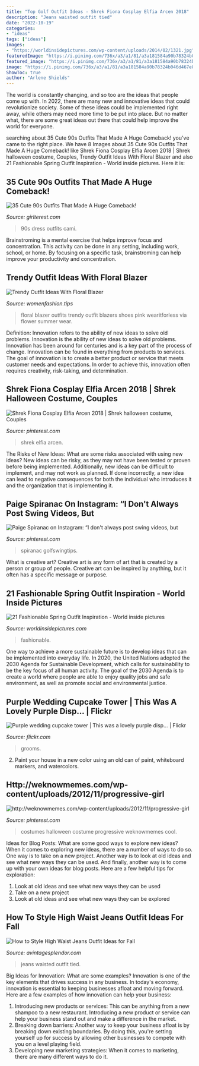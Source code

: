 ```yaml
---
title: "Top Golf Outfit Ideas - Shrek Fiona Cosplay Elfia Arcen 2018"
description: "Jeans waisted outfit tied"
date: "2022-10-19"
categories:
- "ideas"
tags: ["ideas"]
images:
- "https://worldinsidepictures.com/wp-content/uploads/2014/02/1321.jpg"
featuredImage: "https://i.pinimg.com/736x/a3/a1/81/a3a181584a90b78324b046d467e8019b.jpg"
featured_image: "https://i.pinimg.com/736x/a3/a1/81/a3a181584a90b78324b046d467e8019b.jpg"
image: "https://i.pinimg.com/736x/a3/a1/81/a3a181584a90b78324b046d467e8019b.jpg"
ShowToc: true
author: "Arlene Shields"
---
```



The world is constantly changing, and so too are the ideas that people come up with. In 2022, there are many new and innovative ideas that could revolutionize society. Some of these ideas could be implemented right away, while others may need more time to be put into place. But no matter what, there are some great ideas out there that could help improve the world for everyone.

	

		
searching about 35 Cute 90s Outfits That Made A Huge Comeback! you've came to the right place. We have 8 Images about 35 Cute 90s Outfits That Made A Huge Comeback! like Shrek Fiona Cosplay Elfia Arcen 2018 | Shrek halloween costume, Couples, Trendy Outfit Ideas With Floral Blazer and also 21 Fashionable Spring Outfit Inspiration - World inside pictures. Here it is:
		
    
## 35 Cute 90s Outfits That Made A Huge Comeback!

<img loading=lazy src="http://girlterest.com/wp-content/uploads/2017/05/7-The-Cami-Dress.jpg" onerror="this.onerror=null;this.src='https://tse4.mm.bing.net/th?id=OIP.UcOvAciwHslwLQkxyReXowHaLG&amp;pid=15.1';" alt="35 Cute 90s Outfits That Made A Huge Comeback!">

_Source: girlterest.com_

>90s dress outfits cami. 

	

Brainstroming is a mental exercise that helps improve focus and concentration. This activity can be done in any setting, including work, school, or home. By focusing on a specific task, brainstroming can help improve your productivity and concentration.

    
## Trendy Outfit Ideas With Floral Blazer

<img loading=lazy src="http://www.womenfashion.tips/wp-content/uploads/2015/03/fd3420af6dc0df777089dafff338c429-682x1024.jpg" onerror="this.onerror=null;this.src='https://tse3.mm.bing.net/th?id=OIP.4Pec2AHnFeYX9x7GQHLovQHaLH&amp;pid=15.1';" alt="Trendy Outfit Ideas With Floral Blazer">

_Source: womenfashion.tips_

>floral blazer outfits trendy outfit blazers shoes pink wearitforless via flower summer wear. 

	

Definition: Innovation refers to the ability of new ideas to solve old problems.
Innovation is the ability of new ideas to solve old problems. Innovation has been around for centuries and is a key part of the process of change. Innovation can be found in everything from products to services. The goal of innovation is to create a better product or service that meets customer needs and expectations. In order to achieve this, innovation often requires creativity, risk-taking, and determination.

    
## Shrek Fiona Cosplay Elfia Arcen 2018 | Shrek Halloween Costume, Couples

<img loading=lazy src="https://i.pinimg.com/736x/a3/a1/81/a3a181584a90b78324b046d467e8019b.jpg" onerror="this.onerror=null;this.src='https://tse2.mm.bing.net/th?id=OIP._slYsZfxmsEYQnLkvQiVdwHaJ3&amp;pid=15.1';" alt="Shrek Fiona Cosplay Elfia Arcen 2018 | Shrek halloween costume, Couples">

_Source: pinterest.com_

>shrek elfia arcen. 

	

The Risks of New Ideas: What are some risks associated with using new ideas?
New ideas can be risky, as they may not have been tested or proven before being implemented. Additionally, new ideas can be difficult to implement, and may not work as planned. If done incorrectly, a new idea can lead to negative consequences for both the individual who introduces it and the organization that is implementing it.

    
## Paige Spiranac On Instagram: “I Don&#039;t Always Post Swing Videos, But

<img loading=lazy src="https://i.pinimg.com/736x/27/b1/79/27b17944ae2ad361321a33a4d61a64fa.jpg" onerror="this.onerror=null;this.src='https://tse2.mm.bing.net/th?id=OIP.sNpTyD6xXaAvobIfzSyxYAHaME&amp;pid=15.1';" alt="Paige Spiranac on Instagram: “I don&#039;t always post swing videos, but">

_Source: pinterest.com_

>spiranac golfswingtips. 

	

What is creative art?
Creative art is any form of art that is created by a person or group of people. Creative art can be inspired by anything, but it often has a specific message or purpose.

    
## 21 Fashionable Spring Outfit Inspiration - World Inside Pictures

<img loading=lazy src="https://worldinsidepictures.com/wp-content/uploads/2014/02/1321.jpg" onerror="this.onerror=null;this.src='https://tse3.mm.bing.net/th?id=OIP.gtmA_6-FsiPJ9LJGksmDpQHaK3&amp;pid=15.1';" alt="21 Fashionable Spring Outfit Inspiration - World inside pictures">

_Source: worldinsidepictures.com_

>fashionable. 

	

One way to achieve a more sustainable future is to develop ideas that can be implemented into everyday life. In 2020, the United Nations adopted the 2030 Agenda for Sustainable Development, which calls for sustainability to be the key focus of all human activity. The goal of the 2030 Agenda is to create a world where people are able to enjoy quality jobs and safe environment, as well as promote social and environmental justice.

    
## Purple Wedding Cupcake Tower | This Was A Lovely Purple Disp… | Flickr

<img loading=lazy src="https://c1.staticflickr.com/7/6161/6233422553_0137f9c5a2_b.jpg" onerror="this.onerror=null;this.src='https://tse2.mm.bing.net/th?id=OIP.uuOxy0JbI2bDBcEwMjqsvwHaMJ&amp;pid=15.1';" alt="Purple wedding cupcake tower | This was a lovely purple disp… | Flickr">

_Source: flickr.com_

>grooms. 

	

2. Paint your house in a new color using an old can of paint, whiteboard markers, and watercolors.

    
## Http://weknowmemes.com/wp-content/uploads/2012/11/progressive-girl

<img loading=lazy src="https://i.pinimg.com/736x/43/30/56/433056124c262b96ea531ae0b1e612fa--old-halloween-costumes-epic-costumes.jpg" onerror="this.onerror=null;this.src='https://tse1.mm.bing.net/th?id=OIP.jxDULSlIz6z_5rMpVt1yigHaKD&amp;pid=15.1';" alt="http://weknowmemes.com/wp-content/uploads/2012/11/progressive-girl">

_Source: pinterest.com_

>costumes halloween costume progressive weknowmemes cool. 

	

Ideas for Blog Posts: What are some good ways to explore new ideas?
When it comes to exploring new ideas, there are a number of ways to do so. One way is to take on a new project. Another way is to look at old ideas and see what new ways they can be used. And finally, another way is to come up with your own ideas for blog posts. Here are a few helpful tips for exploration: 
1. Look at old ideas and see what new ways they can be used
2. Take on a new project
3. Look at old ideas and see what new ways they can be explored  
    
## How To Style High Waist Jeans Outfit Ideas For Fall

<img loading=lazy src="https://www.avintagesplendor.com/wp-content/uploads/2017/08/charles-angels-jeans-5855.jpg" onerror="this.onerror=null;this.src='https://tse3.mm.bing.net/th?id=OIP.sMtC5BO2jBng_d1AO2fRawHaLH&amp;pid=15.1';" alt="How to Style High Waist Jeans Outfit Ideas for Fall">

_Source: avintagesplendor.com_

>jeans waisted outfit tied. 

	

Big Ideas for Innovation: What are some examples?
Innovation is one of the key elements that drives success in any business. In today's economy, innovation is essential to keeping businesses afloat and moving forward. Here are a few examples of how innovation can help your business: 
1. Introducing new products or services: This can be anything from a new shampoo to a new restaurant. Introducing a new product or service can help your business stand out and make a difference in the market. 
2. Breaking down barriers: Another way to keep your business afloat is by breaking down existing boundaries. By doing this, you're setting yourself up for success by allowing other businesses to compete with you on a level playing field. 
3. Developing new marketing strategies: When it comes to marketing, there are many different ways to do it.


